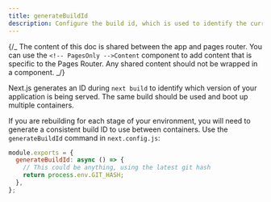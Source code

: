 ```yaml
---
title: generateBuildId
description: Configure the build id, which is used to identify the current build in which your application is being served.
---
```


{/_ The content of this doc is shared between the app and pages router. You can use the `<!-- PagesOnly -->Content` component to add content that is specific to the Pages Router. Any shared content should not be wrapped in a component. _/}

Next.js generates an ID during `next build` to identify which version of your application is being served. The same build should be used and boot up multiple containers.

If you are rebuilding for each stage of your environment, you will need to generate a consistent build ID to use between containers. Use the `generateBuildId` command in `next.config.js`:

```jsx filename="next.config.js"
module.exports = {
  generateBuildId: async () => {
    // This could be anything, using the latest git hash
    return process.env.GIT_HASH;
  },
};
```
